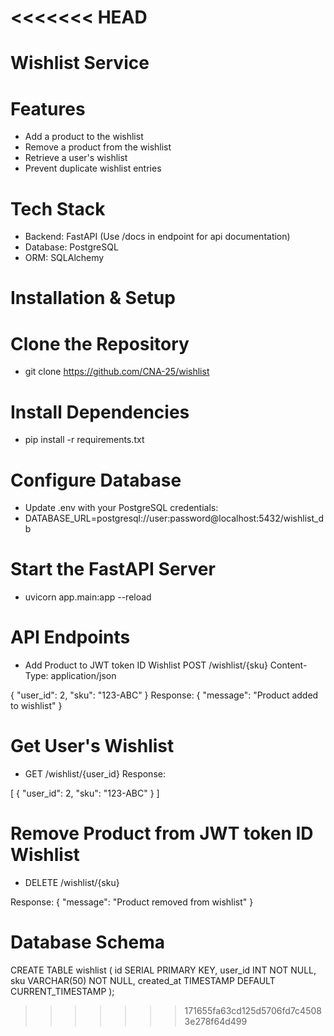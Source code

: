 <<<<<<< HEAD
=======
# Wishlist Service

# Features

- Add a product to the wishlist
- Remove a product from the wishlist
- Retrieve a user's wishlist
- Prevent duplicate wishlist entries

# Tech Stack
- Backend: FastAPI (Use /docs in endpoint for api documentation)
- Database: PostgreSQL
- ORM: SQLAlchemy

# Installation & Setup

# Clone the Repository

- git clone https://github.com/CNA-25/wishlist

# Install Dependencies

- pip install -r requirements.txt

# Configure Database
- Update .env with your PostgreSQL credentials:
- DATABASE_URL=postgresql://user:password@localhost:5432/wishlist_db

# Start the FastAPI Server
- uvicorn app.main:app --reload

#  API Endpoints
- Add Product to JWT token ID Wishlist
POST /wishlist/{sku}
Content-Type: application/json

{
    "user_id": 2,
    "sku": "123-ABC"
}
Response:
{
    "message": "Product added to wishlist"
}

# Get User's Wishlist
- GET /wishlist/{user_id}
Response:

[
    {
      "user_id": 2,
      "sku": "123-ABC"
    }
]

# Remove Product from JWT token ID Wishlist
- DELETE /wishlist/{sku}

Response:
{
    "message": "Product removed from wishlist"
}

# Database Schema

CREATE TABLE wishlist (
id SERIAL PRIMARY KEY,
user_id INT NOT NULL,
sku VARCHAR(50) NOT NULL,
created_at TIMESTAMP DEFAULT CURRENT_TIMESTAMP
);
>>>>>>> 171655fa63cd125d5706fd7c45083e278f64d499

